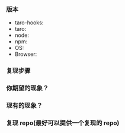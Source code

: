 <!--
- Try to search for your issue, it may have already been answered or even fixed in the development version.

- Check if the issue is reproducible with the latest stable version of dumi. If you are using a pre-release, please indicate the specific version you are using.

- It is **required** that you clearly describe the steps necessary to reproduce the issue you are running into. Issues with no clear repro steps will not be triaged. If an issue labeled "need repro" receives no further input from the issue author for more than 5 days, it will be closed.

- If your issue is resolved but still open, don’t hesitate to close it. In case you found a solution by yourself, it could be helpful to explain how you fixed it.
-->

### 版本

- taro-hooks:
- taro:
- node:
- npm:
- OS:
- Browser:

### 复现步骤

### 你期望的现象？

### 现有的现象？

### 复现 repo(最好可以提供一个复现的 repo)
